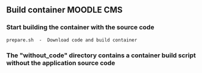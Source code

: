 ## Build container MOODLE CMS
### Start building the container with the source code
    prepare.sh  -  Download code and build container

### The "without_code" directory contains a container build script without the application source code    